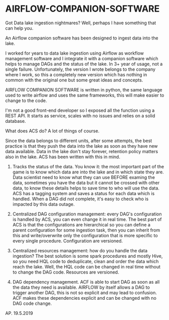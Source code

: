 # AIRFLOW-COMPANION-SOFTWARE

Got Data lake ingestion nightmares? Well, perhaps I have something that can help you.

An Airflow companion software has been designed to ingest data into the lake.

I worked for years to data lake ingestion using Airflow as workflow management software and I integrate it with a companion software which helps to manage DAGs and the status of the lake. In 3+ year of usage, not a single failure. Unfortunately, the version I wrote belongs to the company where I work, so this a completely new version which has nothing in common with the original one but some great ideas and concepts.

AIRFLOW COMPANION SOFTWARE is written in python, the same language used to write airflow and uses the same frameworks, this will make easier to change to the code.

I'm not a good front-end developer so I exposed all the function using a REST API. It starts as service, scales with no issues and relies on a solid database.

What does ACS do? A lot of things of course.

Since the data belongs to different units, after some attempts, the best practice is that they push the data into the lake as soon as they have new data available. Data in the lake don't stay forever, retention policy matters also in the lake. ACS has been written with this in mind.

  1. Tracks the status of the data. You know it: the most important part of the game is to know which data are into the lake and in which state they are. Data scientist need to know what they can use BEFORE examing the data, sometimes you have the data but it cannot be crossed with other data, to know these details helps to save time to who will use the data. ACS has a tagging system and saves a status for each data which is handled. When a DAG did not complete, it's easy to check who is impacted by this data outage.
  
  2. Centralized DAG configuration management: every DAG's configuration is handled by ACS, you can even change it in real time. The best part of ACS is that the configurations are hierarchical so you can define a parent configuration for some ingestion task, then you can inherit from this and write/overwrite only the configuration that is more specific to every single procedure. Configuration are versioned.
  
  3. Centralized resources management: how do you handle the data ingestion? The best solution is some spark procedures and mostly Hive, so you need HQL code to deduplicate, clean and order the data which reach the lake. Well, the HQL code can be changed in real time without to change the DAG code. Resources are versioned.
  
  4. DAG dependency management. ACF is able to start DAG as soon as all the data they need is available. AIRFLOW by itself allows a DAG to trigger another DAG, this is not so explicit and may lead to confusion. ACF makes these dependencies explicit and can be changed with no DAG code change.
  

AP. 19.5.2019

